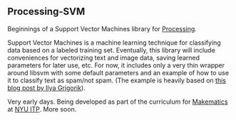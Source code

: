 ## Processing-SVM

Beginnings of a Support Vector Machines library for [Processing](http://processing.org).

Support Vector Machines is a machine learning technique for classifying data based on a labeled training set. Eventually, this library will include conveniences for vectorizing text and image data, saving learned parameters for later use, etc. For now, it includes only a very thin wrapper around libsvm with some default parameters and an example of how to use it to classify text as spam/not spam. (The example is heavily based on [this blog post by Ilya Grigorik](http://www.igvita.com/2008/01/07/support-vector-machines-svm-in-ruby/)).

Very early days. Being developed as part of the curriculum for [Makematics](http://makematics.com) at [NYU ITP](http://itp.nyu.edu). More soon.

